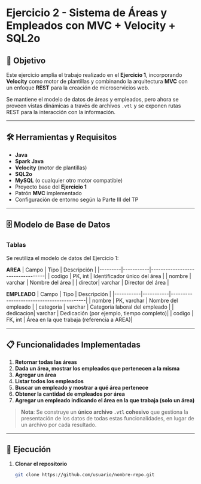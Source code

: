 # Ejercicio 2 - Sistema de Áreas y Empleados con MVC + Velocity + SQL2o

## 📌 Objetivo
Este ejercicio amplía el trabajo realizado en el **Ejercicio 1**, incorporando **Velocity** como motor de plantillas y combinando la arquitectura **MVC** con un enfoque **REST** para la creación de microservicios web.

Se mantiene el modelo de datos de áreas y empleados, pero ahora se proveen vistas dinámicas a través de archivos `.vtl` y se exponen rutas REST para la interacción con la información.

---

## 🛠 Herramientas y Requisitos
- **Java**
- **Spark Java**
- **Velocity** (motor de plantillas)
- **SQL2o**
- **MySQL** (o cualquier otro motor compatible)
- Proyecto base del **Ejercicio 1**
- Patrón **MVC** implementado
- Configuración de entorno según la Parte III del TP

---

## 🗄 Modelo de Base de Datos

### Tablas
Se reutiliza el modelo de datos del Ejercicio 1:

**AREA**
| Campo   | Tipo      | Descripción                      |
|---------|-----------|----------------------------------|
| codigo  | PK, int   | Identificador único del área      |
| nombre  | varchar   | Nombre del área                  |
| director| varchar   | Director del área                |

**EMPLEADO**
| Campo     | Tipo      | Descripción                              |
|-----------|-----------|------------------------------------------|
| nombre    | PK, varchar | Nombre del empleado                    |
| categoria | varchar   | Categoría laboral del empleado           |
| dedicacion| varchar   | Dedicación (por ejemplo, tiempo completo)|
| codigo    | FK, int   | Área en la que trabaja (referencia a AREA)|

---

## 📋 Funcionalidades Implementadas
1. **Retornar todas las áreas**  
2. **Dada un área, mostrar los empleados que pertenecen a la misma**  
3. **Agregar un área**  
4. **Listar todos los empleados**  
5. **Buscar un empleado y mostrar a qué área pertenece**  
6. **Obtener la cantidad de empleados por área**  
7. **Agregar un empleado indicando el área en la que trabaja (solo un área)**  

> **Nota**: Se construye un **único archivo `.vtl` cohesivo** que gestiona la presentación de los datos de todas estas funcionalidades, en lugar de un archivo por cada resultado.

---

## 🚀 Ejecución
1. **Clonar el repositorio**
   ```bash
   git clone https://github.com/usuario/nombre-repo.git
